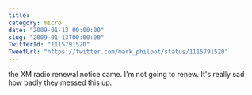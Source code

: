 ```yaml
---
title: 
category: micro
date: "2009-01-13 00:00:00"
slug: "2009-01-13T00:00:00"
TwitterId: "1115791520"
TweetUrl: "https://twitter.com/mark_philpot/status/1115791520"
---
```


the XM radio renewal notice came. I'm not going to renew. It's really sad how
badly they messed this up.
